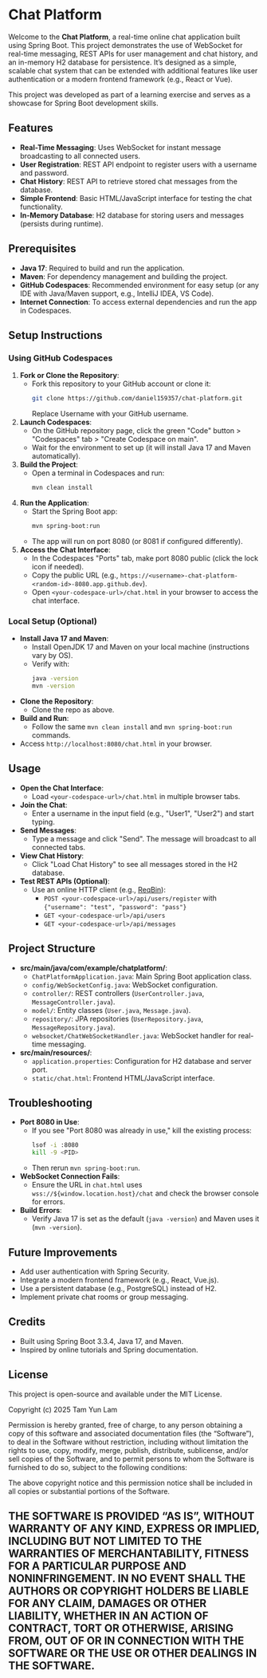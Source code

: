 # Chat Platform

Welcome to the **Chat Platform**, a real-time online chat application built using Spring Boot. This project demonstrates the use of WebSocket for real-time messaging, REST APIs for user management and chat history, and an in-memory H2 database for persistence. It’s designed as a simple, scalable chat system that can be extended with additional features like user authentication or a modern frontend framework (e.g., React or Vue).

This project was developed as part of a learning exercise and serves as a showcase for Spring Boot development skills.

## Features
- **Real-Time Messaging**: Uses WebSocket for instant message broadcasting to all connected users.
- **User Registration**: REST API endpoint to register users with a username and password.
- **Chat History**: REST API to retrieve stored chat messages from the database.
- **Simple Frontend**: Basic HTML/JavaScript interface for testing the chat functionality.
- **In-Memory Database**: H2 database for storing users and messages (persists during runtime).

## Prerequisites
- **Java 17**: Required to build and run the application.
- **Maven**: For dependency management and building the project.
- **GitHub Codespaces**: Recommended environment for easy setup (or any IDE with Java/Maven support, e.g., IntelliJ IDEA, VS Code).
- **Internet Connection**: To access external dependencies and run the app in Codespaces.

## Setup Instructions

### Using GitHub Codespaces
1. **Fork or Clone the Repository**:
   - Fork this repository to your GitHub account or clone it:
     ```bash
     git clone https://github.com/daniel159357/chat-platform.git
     ```
     Replace Username with your GitHub username.
2. **Launch Codespaces**:
   - On the GitHub repository page, click the green "Code" button > "Codespaces" tab > "Create Codespace on main".
   - Wait for the environment to set up (it will install Java 17 and Maven automatically).
3. **Build the Project**:
   - Open a terminal in Codespaces and run:
     ```bash
     mvn clean install
     ```
4. **Run the Application**:
   - Start the Spring Boot app:
     ```bash
     mvn spring-boot:run
     ```
   - The app will run on port 8080 (or 8081 if configured differently).
5. **Access the Chat Interface**:
   - In the Codespaces "Ports" tab, make port 8080 public (click the lock icon if needed).
   - Copy the public URL (e.g., `https://<username>-chat-platform-<random-id>-8080.app.github.dev`).
   - Open `<your-codespace-url>/chat.html` in your browser to access the chat interface.

### Local Setup (Optional)
- **Install Java 17 and Maven**:
  - Install OpenJDK 17 and Maven on your local machine (instructions vary by OS).
  - Verify with:
    ```bash
    java -version
    mvn -version
    ```
- **Clone the Repository**:
  - Clone the repo as above.
- **Build and Run**:
  - Follow the same `mvn clean install` and `mvn spring-boot:run` commands.
- Access `http://localhost:8080/chat.html` in your browser.

## Usage
- **Open the Chat Interface**:
  - Load `<your-codespace-url>/chat.html` in multiple browser tabs.
- **Join the Chat**:
  - Enter a username in the input field (e.g., "User1", "User2") and start typing.
- **Send Messages**:
  - Type a message and click "Send". The message will broadcast to all connected tabs.
- **View Chat History**:
  - Click "Load Chat History" to see all messages stored in the H2 database.
- **Test REST APIs (Optional)**:
  - Use an online HTTP client (e.g., [ReqBin](https://reqbin.com/)):
    - `POST <your-codespace-url>/api/users/register` with `{"username": "test", "password": "pass"}`
    - `GET <your-codespace-url>/api/users`
    - `GET <your-codespace-url>/api/messages`

## Project Structure
- **src/main/java/com/example/chatplatform/**:
  - `ChatPlatformApplication.java`: Main Spring Boot application class.
  - `config/WebSocketConfig.java`: WebSocket configuration.
  - `controller/`: REST controllers (`UserController.java`, `MessageController.java`).
  - `model/`: Entity classes (`User.java`, `Message.java`).
  - `repository/`: JPA repositories (`UserRepository.java`, `MessageRepository.java`).
  - `websocket/ChatWebSocketHandler.java`: WebSocket handler for real-time messaging.
- **src/main/resources/**:
  - `application.properties`: Configuration for H2 database and server port.
  - `static/chat.html`: Frontend HTML/JavaScript interface.

## Troubleshooting
- **Port 8080 in Use**:
  - If you see "Port 8080 was already in use," kill the existing process:
    ```bash
    lsof -i :8080
    kill -9 <PID>
    ```
  - Then rerun `mvn spring-boot:run`.
- **WebSocket Connection Fails**:
  - Ensure the URL in `chat.html` uses `wss://${window.location.host}/chat` and check the browser console for errors.
- **Build Errors**:
  - Verify Java 17 is set as the default (`java -version`) and Maven uses it (`mvn -version`).

## Future Improvements
- Add user authentication with Spring Security.
- Integrate a modern frontend framework (e.g., React, Vue.js).
- Use a persistent database (e.g., PostgreSQL) instead of H2.
- Implement private chat rooms or group messaging.

## Credits
- Built using Spring Boot 3.3.4, Java 17, and Maven.
- Inspired by online tutorials and Spring documentation.

## License
This project is open-source and available under the MIT License.

Copyright (c) 2025 Tam Yun Lam

Permission is hereby granted, free of charge, to any person obtaining a copy of this software and associated documentation files (the “Software”), to deal in the Software without restriction, including without limitation the rights to use, copy, modify, merge, publish, distribute, sublicense, and/or sell copies of the Software, and to permit persons to whom the Software is furnished to do so, subject to the following conditions:

The above copyright notice and this permission notice shall be included in all copies or substantial portions of the Software.

THE SOFTWARE IS PROVIDED “AS IS”, WITHOUT WARRANTY OF ANY KIND, EXPRESS OR IMPLIED, INCLUDING BUT NOT LIMITED TO THE WARRANTIES OF MERCHANTABILITY, FITNESS FOR A PARTICULAR PURPOSE AND NONINFRINGEMENT. IN NO EVENT SHALL THE AUTHORS OR COPYRIGHT HOLDERS BE LIABLE FOR ANY CLAIM, DAMAGES OR OTHER LIABILITY, WHETHER IN AN ACTION OF CONTRACT, TORT OR OTHERWISE, ARISING FROM, OUT OF OR IN CONNECTION WITH THE SOFTWARE OR THE USE OR OTHER DEALINGS IN THE SOFTWARE.
---
